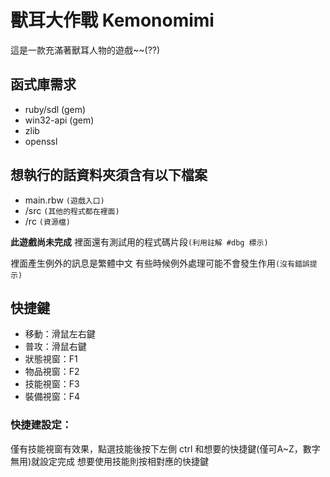 # 獸耳大作戰 Kemonomimi

這是一款充滿著獸耳人物的遊戲~~(??)

## 函式庫需求
+ ruby/sdl (gem)
+ win32-api (gem)
+ zlib
+ openssl
 
## 想執行的話資料夾須含有以下檔案
- main.rbw `(遊戲入口)`
- /src `(其他的程式都在裡面)`
- /rc `(資源檔)`
  
**此遊戲尚未完成**
裡面還有測試用的程式碼片段`(利用註解 #dbg 標示)`

裡面產生例外的訊息是繁體中文
有些時候例外處理可能不會發生作用`(沒有錯誤提示)`

## 快捷鍵
- 移動：滑鼠左右鍵
- 普攻：滑鼠右鍵
- 狀態視窗：F1
- 物品視窗：F2
- 技能視窗：F3
- 裝備視窗：F4

### 快捷建設定：
僅有技能視窗有效果，點選技能後按下左側 ctrl 和想要的快捷鍵(僅可A~Z，數字無用)就設定完成
想要使用技能則按相對應的快捷鍵


